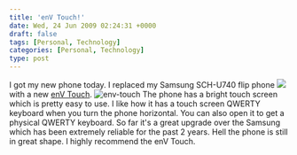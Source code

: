 ```yaml
---
title: 'enV Touch!'
date: Wed, 24 Jun 2009 02:24:31 +0000
draft: false
tags: [Personal, Technology]
categories: [Personal, Technology]
type: post
---
```


I got my new phone today. I replaced my Samsung SCH-U740 flip phone ![](http://www.phonemag.com/blog/wp-content/uploads/2008/03/verizon_samsung_alias.jpg) with a new [enV Touch](http://www.verizonwireless.com/b2c/store/controller?item=phoneFirst&action=viewPhoneDetail&selectedPhoneId=4787). ![env-touch](http://zeusville.files.wordpress.com/2009/06/env-touch.png "env-touch") The phone has a bright touch screen which is pretty easy to use. I like how it has a touch screen QWERTY keyboard when you turn the phone horizontal. You can also open it to get a physical QWERTY keyboard. So far it's a great upgrade over the Samsung which has been extremely reliable for the past 2 years. Hell the phone is still in great shape. I highly recommend the enV Touch.